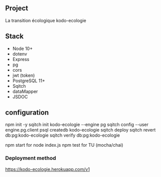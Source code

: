 ## Project

La transition écologique kodo-ecologie

## Stack

- Node 10+
- dotenv
- Express
- pg
- cors
- jwt (token)
- PostgreSQL 11+
- Sqitch
- dataMapper
- JSDOC
  
## configuration

npm init -y
sqitch init kodo-ecologie --engine pg
sqitch config --user engine.pg.client psql
createdb kodo-ecologie
sqitch deploy
sqitch revert db:pg:kodo-ecologie
sqitch verify db:pg:kodo-ecologie

npm start for node index.js
npm test for TU (mocha/chai)


### Deployment method

https://kodo-ecologie.herokuapp.com/v1